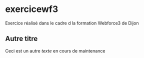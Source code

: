 # exercicewf3
Exercice réalisé dans le cadre d la formation Webforce3 de Dijon

## Autre titre 
Ceci est un autre *texte* en cours de maintenance 
